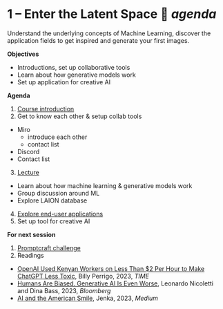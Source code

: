 
# 1 – Enter the Latent Space 🚀 _agenda_
Understand the underlying concepts of Machine Learning, discover the application fields to get inspired and generate your first images.

**Objectives**

- Introductions, set up collaborative tools
- Learn about how generative models work
- Set up application for creative AI

**Agenda**

1. [Course introduction](https://docs.google.com/presentation/d/1R9Hmq4VCsNcbSdkS6gmlqpFrbS_IKp_tjXzvM_M7_ng/edit#slide=id.g295f3170ba5_0_83)
2. Get to know each other & setup collab tools
  - Miro
    - introduce each other
    - contact list
  - Discord
  - Contact list
3. [Lecture](https://docs.google.com/presentation/d/1txUAdr7TbkCtw-pH2beUCjyXML2eS785WF0ZYFISo9Q/edit?usp=sharing)
  - Learn about how machine learning & generative models work
  - Group discussion around ML
  - Explore LAION database
4. [Explore end-user applications](../resources/apps.md)
5. Set up tool for creative AI

**For next session**

1. [Promptcraft challenge](../prompts/1-promptcraft.md)
2. Readings
  - [OpenAI Used Kenyan Workers on Less Than $2 Per Hour to Make ChatGPT Less Toxic](https://time.com/6247678/openai-chatgpt-kenya-workers/), Billy Perrigo, 2023, _TIME_
  - [Humans Are Biased. Generative AI Is Even Worse](https://www.bloomberg.com/graphics/2023-generative-ai-bias/), Leonardo Nicoletti and Dina Bass, 2023, _Bloomberg_
  - [AI and the American Smile](https://medium.com/@socialcreature/ai-and-the-american-smile-76d23a0fbfaf), Jenka, 2023, _Medium_
